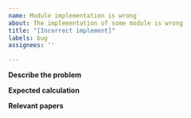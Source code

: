 ```yaml
---
name: Module implementation is wrong
about: The implementation of some module is wrong
title: "[Incorrect implement]"
labels: bug
assignees: ''

---
```


**Describe the problem**

**Expected calculation**

**Relevant papers**
